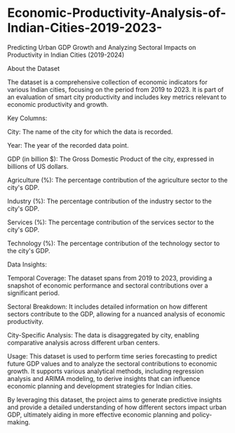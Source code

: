 # Economic-Productivity-Analysis-of-Indian-Cities-2019-2023-
Predicting Urban GDP Growth and Analyzing Sectoral Impacts on Productivity in Indian Cities (2019-2024)


About the Dataset

The dataset is a comprehensive collection of economic indicators for various Indian cities, focusing on the period from 2019 to 2023. It is part of an evaluation of smart city productivity and includes key metrics relevant to economic productivity and growth.

Key Columns:

City: The name of the city for which the data is recorded.

Year: The year of the recorded data point.

GDP (in billion $): The Gross Domestic Product of the city, expressed in billions of US dollars.

Agriculture (%): The percentage contribution of the agriculture sector to the city's GDP.

Industry (%): The percentage contribution of the industry sector to the city's GDP.

Services (%): The percentage contribution of the services sector to the city's GDP.

Technology (%): The percentage contribution of the technology sector to the city's GDP.

Data Insights:

Temporal Coverage: The dataset spans from 2019 to 2023, providing a snapshot of economic performance and sectoral contributions over a significant period.

Sectoral Breakdown: It includes detailed information on how different sectors contribute to the GDP, allowing for a nuanced analysis of economic productivity.

City-Specific Analysis: The data is disaggregated by city, enabling comparative analysis across different urban centers.


Usage:
This dataset is used to perform time series forecasting to predict future GDP values and to analyze the sectoral contributions to economic growth. It supports various analytical methods, including regression analysis and ARIMA modeling, to derive insights that can influence economic planning and development strategies for Indian cities.

By leveraging this dataset, the project aims to generate predictive insights and provide a detailed understanding of how different sectors impact urban GDP, ultimately aiding in more effective economic planning and policy-making.
